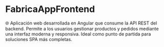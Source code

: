 # FabricaAppFrontend
🌐 Aplicación web desarrollada en Angular que consume la API REST del backend. Permite a los usuarios gestionar productos y pedidos mediante una interfaz moderna y responsiva. Ideal como punto de partida para soluciones SPA más completas.
